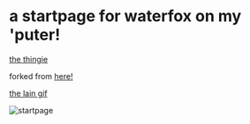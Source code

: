 # a startpage for waterfox on my 'puter!

[the thingie](https://pinkie-cannot-code.github.io/)

forked from [here!](https://github.com/kencx/startpage)

[the lain gif](https://tenor.com/view/lain-dancing-dance-and-you-dont-seem-to-understand-gif-25585447)

![startpage](https://i.imgur.com/Xac0Ytg.gif)
